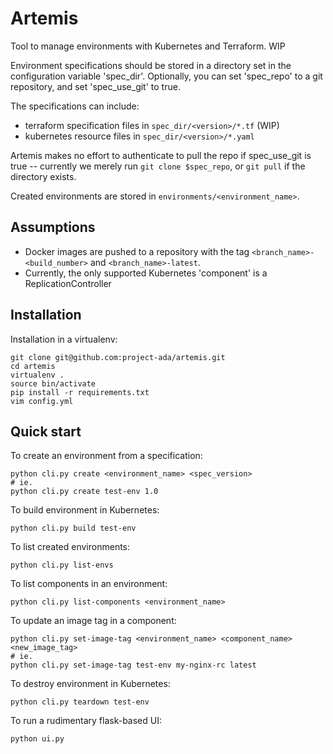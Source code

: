 # Artemis
Tool to manage environments with Kubernetes and Terraform. WIP

Environment specifications should be stored in a directory set in the configuration variable 'spec_dir'. Optionally, you can set 'spec_repo' to a git repository, and set 'spec_use_git' to true.

The specifications can include:
- terraform specification files in ```spec_dir/<version>/*.tf``` (WIP)
- kubernetes resource files in ```spec_dir/<version>/*.yaml```

Artemis makes no effort to authenticate to pull the repo if spec_use_git is true -- currently we merely run ```git clone $spec_repo```, or ```git pull``` if the directory exists.

Created environments are stored in ```environments/<environment_name>```.

## Assumptions
- Docker images are pushed to a repository with the tag ```<branch_name>-<build_number>``` and ```<branch_name>-latest```.
- Currently, the only supported Kubernetes 'component' is a ReplicationController

## Installation
Installation in a virtualenv:
```
git clone git@github.com:project-ada/artemis.git
cd artemis
virtualenv .
source bin/activate
pip install -r requirements.txt
vim config.yml
```

## Quick start
To create an environment from a specification:
```
python cli.py create <environment_name> <spec_version>
# ie.
python cli.py create test-env 1.0
```

To build environment in Kubernetes:
```
python cli.py build test-env
```

To list created environments:
```
python cli.py list-envs
```

To list components in an environment:
```
python cli.py list-components <environment_name>
```

To update an image tag in a component:
```
python cli.py set-image-tag <environment_name> <component_name> <new_image_tag>
# ie.
python cli.py set-image-tag test-env my-nginx-rc latest
```

To destroy environment in Kubernetes:
```
python cli.py teardown test-env
```

To run a rudimentary flask-based UI:
```
python ui.py
```
